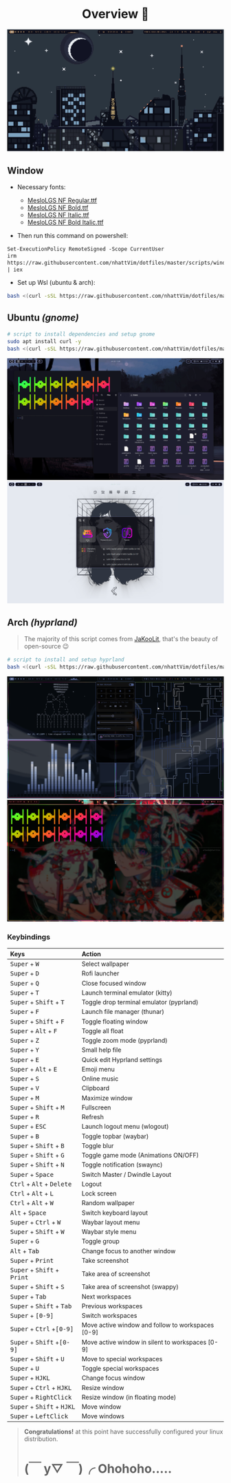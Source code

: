 <div align="center">
    <h1>Overview 💫</h1>
</div>

![](https://github.com/nhattVim/assets/blob/master/dotfiles/rice1.png?raw=true)

## Window

- Necessary fonts:

  - [MesloLGS NF Regular.ttf](https://github.com/romkatv/powerlevel10k-media/raw/master/MesloLGS%20NF%20Regular.ttf)
  - [MesloLGS NF Bold.ttf](https://github.com/romkatv/powerlevel10k-media/raw/master/MesloLGS%20NF%20Bold.ttf)
  - [MesloLGS NF Italic.ttf](https://github.com/romkatv/powerlevel10k-media/raw/master/MesloLGS%20NF%20Italic.ttf)
  - [MesloLGS NF Bold Italic.ttf](https://github.com/romkatv/powerlevel10k-media/raw/master/MesloLGS%20NF%20Bold%20Italic.ttf)

- Then run this command on powershell:

```
Set-ExecutionPolicy RemoteSigned -Scope CurrentUser
irm https://raw.githubusercontent.com/nhattVim/dotfiles/master/scripts/window.ps1 | iex
```

<!-- irm https://is.gd/nhattVim_window | iex -->

- Set up Wsl (ubuntu & arch):

```bash
bash <(curl -sSL https://raw.githubusercontent.com/nhattVim/dotfiles/master/scripts/wsl.sh)
```

<!-- bash <(curl -sSL https://is.gd/nhattVim_wsl) -->

## Ubuntu _(gnome)_

```bash
# script to install dependencies and setup gnome
sudo apt install curl -y
bash <(curl -sSL https://raw.githubusercontent.com/nhattVim/dotfiles/master/scripts/ubuntu.sh)
```

<!-- bash <(curl -sSL https://is.gd/nhattVim_ubuntu) -->

![](https://github.com/nhattVim/assets/blob/master/dotfiles/ubuntu1.png?raw=true)
![](https://github.com/nhattVim/assets/blob/master/dotfiles/ubuntu2.png?raw=true)

## Arch _(hyprland)_

> The majority of this script comes from [JaKooLit](https://github.com/JaKooLit), that's the beauty of open-source :wink:

```bash
# script to install and setup hyprland
bash <(curl -sSL https://raw.githubusercontent.com/nhattVim/dotfiles/master/scripts/arch.sh)
```

<!-- bash <(curl -sSL https://is.gd/nhattVim_arch) -->

![](https://github.com/nhattVim/assets/blob/master/dotfiles/rice4.png?raw=true)
![](https://github.com/nhattVim/assets/blob/master/dotfiles/rice5.png?raw=true)

### Keybindings

<div align="left">

| Keys                                                                                   | Action                                            |
| :------------------------------------------------------------------------------------- | :------------------------------------------------ |
| <kbd>Super</kbd> + <kbd>W</kbd>                                                        | Select wallpaper                                  |
| <kbd>Super</kbd> + <kbd>D</kbd>                                                        | Rofi launcher                                     |
| <kbd>Super</kbd> + <kbd>Q</kbd>                                                        | Close focused window                              |
| <kbd>Super</kbd> + <kbd>T</kbd>                                                        | Launch terminal emulator (kitty)                  |
| <kbd>Super</kbd> + <kbd>Shift</kbd> + <kbd>T</kbd>                                     | Toggle drop terminal emulator (pyprland)          |
| <kbd>Super</kbd> + <kbd>F</kbd>                                                        | Launch file manager (thunar)                      |
| <kbd>Super</kbd> + <kbd>Shift</kbd> + <kbd>F</kbd>                                     | Toggle floating window                            |
| <kbd>Super</kbd> + <kbd>Alt</kbd> + <kbd>F</kbd>                                       | Toggle all float                                  |
| <kbd>Super</kbd> + <kbd>Z</kbd>                                                        | Toggle zoom mode (pyprland)                       |
| <kbd>Super</kbd> + <kbd>Y</kbd>                                                        | Small help file                                   |
| <kbd>Super</kbd> + <kbd>E</kbd>                                                        | Quick edit Hyprland settings                      |
| <kbd>Super</kbd> + <kbd>Alt</kbd> + <kbd>E</kbd>                                       | Emoji menu                                        |
| <kbd>Super</kbd> + <kbd>S</kbd>                                                        | Online music                                      |
| <kbd>Super</kbd> + <kbd>V</kbd>                                                        | Clipboard                                         |
| <kbd>Super</kbd> + <kbd>M</kbd>                                                        | Maximize window                                   |
| <kbd>Super</kbd> + <kbd>Shift</kbd> + <kbd>M</kbd>                                     | Fullscreen                                        |
| <kbd>Super</kbd> + <kbd>R</kbd>                                                        | Refresh                                           |
| <kbd>Super</kbd> + <kbd>ESC</kbd>                                                      | Launch logout menu (wlogout)                      |
| <kbd>Super</kbd> + <kbd>B</kbd>                                                        | Toggle topbar (waybar)                            |
| <kbd>Super</kbd> + <kbd>Shift</kbd> + <kbd>B</kbd>                                     | Toggle blur                                       |
| <kbd>Super</kbd> + <kbd>Shift</kbd> + <kbd>G</kbd>                                     | Toggle game mode (Animations ON/OFF)              |
| <kbd>Super</kbd> + <kbd>Shift</kbd> + <kbd>N</kbd>                                     | Toggle notification (swaync)                      |
| <kbd>Super</kbd> + <kbd>Space</kbd>                                                    | Switch Master / Dwindle Layout                    |
| <kbd>Ctrl</kbd> + <kbd>Alt</kbd> + <kbd>Delete</kbd>                                   | Logout                                            |
| <kbd>Ctrl</kbd> + <kbd>Alt</kbd> + <kbd>L</kbd>                                        | Lock screen                                       |
| <kbd>Ctrl</kbd> + <kbd>Alt</kbd> + <kbd>W</kbd>                                        | Random wallpaper                                  |
| <kbd>Alt</kbd> + <kbd>Space</kbd>                                                      | Switch keyboard layout                            |
| <kbd>Super</kbd> + <kbd>Ctrl</kbd> + <kbd>W</kbd>                                      | Waybar layout menu                                |
| <kbd>Super</kbd> + <kbd>Shift</kbd> + <kbd>W</kbd>                                     | Waybar style menu                                 |
| <kbd>Super</kbd> + <kbd>G</kbd>                                                        | Toggle group                                      |
| <kbd>Alt</kbd> + <kbd>Tab</kbd>                                                        | Change focus to another window                    |
| <kbd>Super</kbd> + <kbd>Print</kbd>                                                    | Take screenshot                                   |
| <kbd>Super</kbd> + <kbd>Shift</kbd> + <kbd>Print</kbd>                                 | Take area of screenshot                           |
| <kbd>Super</kbd> + <kbd>Shift</kbd> + <kbd>S</kbd>                                     | Take area of screenshot (swappy)                  |
| <kbd>Super</kbd> + <kbd>Tab</kbd>                                                      | Next workspaces                                   |
| <kbd>Super</kbd> + <kbd>Shift</kbd> + <kbd>Tab</kbd>                                   | Previous workspaces                               |
| <kbd>Super</kbd> + <kbd>[0-9]</kbd>                                                    | Switch workspaces                                 |
| <kbd>Super</kbd> + <kbd>Ctrl</kbd> +<kbd>[0-9]</kbd>                                   | Move active window and follow to workspaces [0-9] |
| <kbd>Super</kbd> + <kbd>Shift</kbd> +<kbd>[0-9]</kbd>                                  | Move active window in silent to workspaces [0-9]  |
| <kbd>Super</kbd> + <kbd>Shift</kbd> + <kbd>U</kbd>                                     | Move to special workspaces                        |
| <kbd>Super</kbd> + <kbd>U</kbd>                                                        | Toggle special workspaces                         |
| <kbd>Super</kbd> + <kbd>H</kbd><kbd>J</kbd><kbd>K</kbd><kbd>L</kbd>                    | Change focus window                               |
| <kbd>Super</kbd> + <kbd>Ctrl</kbd> + <kbd>H</kbd><kbd>J</kbd><kbd>K</kbd><kbd>L</kbd>  | Resize window                                     |
| <kbd>Super</kbd> + <kbd>RightClick</kbd>                                               | Resize window (in floating mode)                  |
| <kbd>Super</kbd> + <kbd>Shift</kbd> + <kbd>H</kbd><kbd>J</kbd><kbd>K</kbd><kbd>L</kbd> | Move window                                       |
| <kbd>Super</kbd> + <kbd>LeftClick</kbd>                                                | Move windows                                      |

</div>

> **Congratulations!** at this point have successfully configured your linux distribution.
>
> # (￣ y▽ ￣)╭ Ohohoho.....
